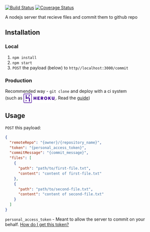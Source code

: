 [![Build Status](https://travis-ci.com/spread-the-code/git-commiter-nodejs.svg?branch=master)](https://travis-ci.com/spread-the-code/git-commiter-nodejs) [![Coverage Status](https://coveralls.io/repos/github/spread-the-code/git-commiter-nodejs/badge.svg?branch=master&kill_cache=1)](https://coveralls.io/github/spread-the-code/git-commiter-nodejs?branch=master)

A nodejs server that recieve files and commit them to github repo

## Installation

### Local

1. `npm install`
2. `npm start`
3. `POST` the payload (below) to `http//localhost:3000/commit`

### Production
Recommended way - `git clone` and deploy with a ci system<br />
(such as
<a href="https://heroku.com" target="_blank">
  <img height="30" valign="middle" src="assets/heroku-logo.svg" alt="heroku" />
</a>.
Read the <a href="https://devcenter.heroku.com/articles/github-integration" target="_blank">guide</a>)

## Usage

`POST` this payload:

```json
{
  "remoteRepo": "{owner}/{repository_name}",
  "token": "{personal_access_token}",
  "commitMessage": "{commit_message}",
  "files": [
    {
      "path": "path/to/first-file.txt",
      "content": "content of first-file.txt"
    },
    {
      "path": "path/to/second-file.txt",
      "content": "content of second-file.txt"
    }
  ]
}
```

`personal_access_token` - Meant to allow the server to commit on your behalf. <a href="https://help.github.com/articles/creating-a-personal-access-token-for-the-command-line/" target="_blank">How do I get this token?</a>